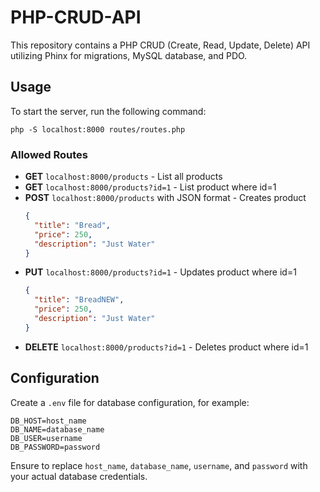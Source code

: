 # PHP-CRUD-API

This repository contains a PHP CRUD (Create, Read, Update, Delete) API utilizing Phinx for migrations, MySQL database, and PDO.

## Usage

To start the server, run the following command:

```
php -S localhost:8000 routes/routes.php
```

### Allowed Routes

- **GET** `localhost:8000/products` - List all products
- **GET** `localhost:8000/products?id=1` - List product where id=1
- **POST** `localhost:8000/products` with JSON format - Creates product
  ```json
  {
    "title": "Bread",
    "price": 250,
    "description": "Just Water"
  }
  ```
- **PUT** `localhost:8000/products?id=1` - Updates product where id=1
  ```json
  {
    "title": "BreadNEW",
    "price": 250,
    "description": "Just Water"
  }
  ```
- **DELETE** `localhost:8000/products?id=1` - Deletes product where id=1

## Configuration

Create a `.env` file for database configuration, for example:

```
DB_HOST=host_name
DB_NAME=database_name
DB_USER=username
DB_PASSWORD=password
```

Ensure to replace `host_name`, `database_name`, `username`, and `password` with your actual database credentials.

